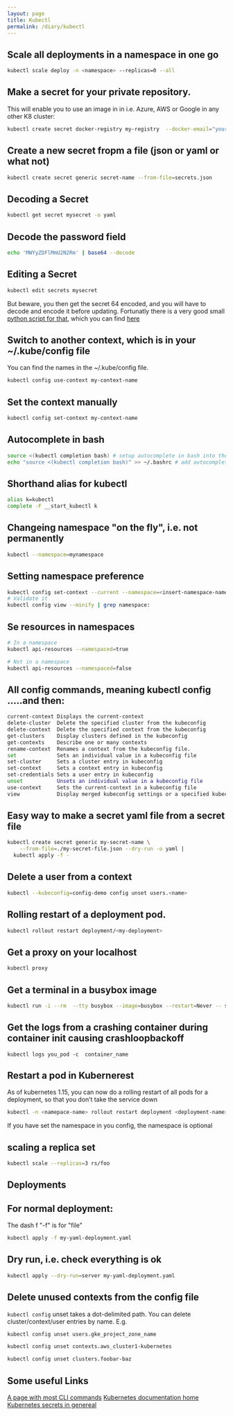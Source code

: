 ```yaml
---
layout: page
title: Kubectl
permalink: /diary/kubectl
---
```


## Scale all deployments in a namespace in one go
```bash
kubectl scale deploy -n <namespace> --replicas=0 --all
```
## Make a secret for your private repository.
This will enable you to use an image in in i.e. Azure, AWS or Google in any other K8 cluster:

```bash
kubectl create secret docker-registry my-registry  --docker-email="your@email" --docker-username="your registry username" --docker-server="your registry server address" --docker-password="your registry password"
```
## Create a new secret fropm a file (json or yaml or what not)
```bash
kubectl create secret generic secret-name --from-file=secrets.json
```
## Decoding a Secret
```bash
kubectl get secret mysecret -o yaml
```
## Decode the password field
```bash
echo 'MWYyZDFlMmU2N2Rm' | base64 --decode
```
## Editing a Secret
```bash
kubectl edit secrets mysecret
```
But beware, you then get the secret 64 encoded, and you will have to decode and encode it before updating.
Fortunatly there is a very good small [python script for that](https://github.com/lbolla/kube-secret-editor), which you can find [here](https://github.com/lbolla/kube-secret-editor)
## Switch to another context, which is in your ~/.kube/config file
You can find the names in the ~/.kube/config file.
```bash
kubectl config use-context my-context-name
```
## Set the context manually
```bash
kubectl config set-context my-context-name
```


## Autocomplete in bash
```bash
source <(kubectl completion bash) # setup autocomplete in bash into the current shell, bash-completion package should be installed first.
echo "source <(kubectl completion bash)" >> ~/.bashrc # add autocomplete permanently to your bash shell.
```
## Shorthand alias for kubectl
```bash
alias k=kubectl
complete -F __start_kubectl k
```
## Changeing namespace "on the fly", i.e. not permanently
```bash
kubectl --namespace=mynamespace
```
## Setting namespace preference
```bash
kubectl config set-context --current --namespace=<insert-namespace-name-here>
# Validate it
kubectl config view --minify | grep namespace:
```
## Se resources in namespaces
```bash
# In a namespace
kubectl api-resources --namespaced=true

# Not in a namespace
kubectl api-resources --namespaced=false
```

## All config commands, meaning kubectl config .....and then:
```bash
current-context Displays the current-context
delete-cluster  Delete the specified cluster from the kubeconfig
delete-context  Delete the specified context from the kubeconfig
get-clusters    Display clusters defined in the kubeconfig
get-contexts    Describe one or many contexts
rename-context  Renames a context from the kubeconfig file.
set             Sets an individual value in a kubeconfig file
set-cluster     Sets a cluster entry in kubeconfig
set-context     Sets a context entry in kubeconfig
set-credentials Sets a user entry in kubeconfig
unset           Unsets an individual value in a kubeconfig file
use-context     Sets the current-context in a kubeconfig file
view            Display merged kubeconfig settings or a specified kubeconfig file
```

## Easy way to make a secret yaml file from a secret file
```bash
kubectl create secret generic my-secret-name \
    --from-file=./my-secret-file.json --dry-run -o yaml |
  kubectl apply -f -
```

## Delete a user from a context
```bash
kubectl --kubeconfig=config-demo config unset users.<name>
```
## Rolling restart of a deployment pod.
```bash
kubectl rollout restart deployment/<my-deployment>
```

## Get a proxy on your localhost
```bash
kubectl proxy
```

## Get a terminal in a busybox image
```bash
kubectl run -i --rm  --tty busybox --image=busybox --restart=Never -- sh
```

## Get the logs from a crashing container during container init causing crashloopbackoff
```
kubectl logs you_pod -c  container_name
```

## Restart a pod in Kubernerest
As of kubernetes 1.15, you can now do a rolling restart of all pods for a deployment, so that you don’t take the service down
```bash
kubectl -n <namepace-name> rollout restart deployment <deployment-name>
```
If you have set the namespace in you config, the namespace is optional

## scaling a replica set
```bash
kubectl scale --replicas=3 rs/foo
```
## Deployments
## For normal deployment:
The dash f "-f" is for "file"
```bash
kubectl apply -f my-yaml-deployment.yaml
```
## Dry run, i.e. check everything is ok
```bash
kubectl apply --dry-run=server my-yaml-deployment.yaml
```

## Delete unused contexts from the config file
```kubectl config``` unset takes a dot-delimited path. You can delete cluster/context/user entries by name. E.g.
```bash
kubectl config unset users.gke_project_zone_name

kubectl config unset contexts.aws_cluster1-kubernetes

kubectl config unset clusters.foobar-baz
```

## Some useful Links
[A page with most CLI commands](https://kubernetes.io/docs/reference/kubectl/cheatsheet/)
[Kubernetes documentation home](https://kubernetes.io/docs/home/)
[Kubernetes secrets in genereal](https://kubernetes.io/docs/concepts/configuration/secret/)

